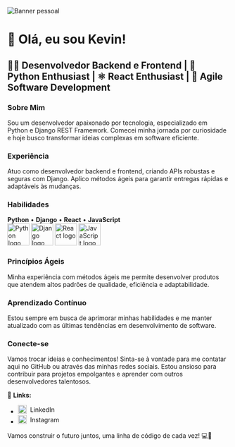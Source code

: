 ![Banner pessoal](https://www.resonancepub.com/wp-content/uploads/2020/01/nasa.jpg)

# 👋 Olá, eu sou Kevin!

## 👨‍💻 Desenvolvedor Backend e Frontend | 🐍 Python Enthusiast | ⚛️ React Enthusiast | 🚀 Agile Software Development

### Sobre Mim
Sou um desenvolvedor apaixonado por tecnologia, especializado em Python e Django REST Framework. Comecei minha jornada por curiosidade e hoje busco transformar ideias complexas em software eficiente.

### Experiência
Atuo como desenvolvedor backend e frontend, criando APIs robustas e seguras com Django. Aplico métodos ágeis para garantir entregas rápidas e adaptáveis às mudanças.

### Habilidades
**Python** • **Django** • **React** • **JavaScript**  
<img src="https://cdn.simpleicons.org/python/1DBAE6" alt="Python logo" width="50" height="50">        <img src="https://cdn.simpleicons.org/django/1A6F00" alt="Django logo" width="50" height="50">        <img src="https://cdn.simpleicons.org/react/61DAFB" alt="React logo" width="50" height="50">        <img src="https://cdn.simpleicons.org/javascript/F7DF1E" alt="JavaScript logo" width="50" height="50">

### Princípios Ágeis
Minha experiência com métodos ágeis me permite desenvolver produtos que atendem altos padrões de qualidade, eficiência e adaptabilidade.

### Aprendizado Contínuo
Estou sempre em busca de aprimorar minhas habilidades e me manter atualizado com as últimas tendências em desenvolvimento de software.

### Conecte-se
Vamos trocar ideias e conhecimentos! Sinta-se à vontade para me contatar aqui no GitHub ou através das minhas redes sociais. Estou ansioso para contribuir para projetos empolgantes e aprender com outros desenvolvedores talentosos.

🔗 **Links:**
- <a href="https://www.linkedin.com/in/kevin-garcia-48189824a/" style="display: inline-flex; align-items: center; text-decoration: none;">
  <img src="https://cdn.simpleicons.org/linkedin/0A66C2" alt="LinkedIn logo" width="20" height="20" style="vertical-align: middle; margin-right: 8px;"/>
  LinkedIn
  </a>
- <a href="https://www.instagram.com/kevin_garcia.97/" style="display: inline-flex; align-items: center; text-decoration: none;">
  <img src="https://cdn.simpleicons.org/instagram/E4405F" alt="Instagram logo" width="20" height="20" style="vertical-align: middle; margin-right: 8px;"/>
  Instagram
  </a>

Vamos construir o futuro juntos, uma linha de código de cada vez! 💻🚀


